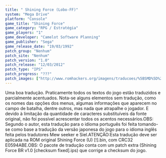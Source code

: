 ```yaml
---
title: " Shining Force (Lobo-FF)"
system: "Mega Drive"
platform: "Console"
game_title: "Shining Force"
game_category: "RPG / Estratégia"
game_players: "1"
game_developer: "Camelot Software Planning"
game_publisher: "Sega"
game_release_date: "19/03/1992"
patch_group: "Nenhum"
patch_site: "Nenhum"
patch_version: "1.0"
patch_release: "12/03/2012"
patch_type: "IPS"
patch_progress: "???"
patch_images: ["http://www.romhackers.org/imagens/traducoes/%5BSMD%5D%20Shining%20Force%20-%20Lobo-FF%20-%201.png","http://www.romhackers.org/imagens/traducoes/%5BSMD%5D%20Shining%20Force%20-%20Lobo-FF%20-%202.png","http://www.romhackers.org/imagens/traducoes/%5BSMD%5D%20Shining%20Force%20-%20Lobo-FF%20-%203.png"]
---
```

Uma boa tradução. Praticamente todos os textos do jogo estão traduzidos e parcialmente acentuados. Nota-se alguns elementos sem tradução, como os nomes das opções dos menus, algumas informações que aparecem no campo de batalha, dentre outros, mas nada que atrapalhe o jogador. E devido à limitação da quantidade de caracteres substituíveis da fonte original, não foi possível acrescentar todos os acentos necessários.OBS: Segundo o autor, esta tradução para o idioma português foi feita tomando-se como base a tradução da versão japonesa do jogo para o idioma inglês feita pelos tradutores Mew seeker e Siel.ATENÇÃO:Esta tradução deve ser aplicada na ROM original Shining Force (U) [!].bin, com CRC32 E0594ABE.OBS: O pacote de tradução conta com um patch extra (Shining Force BR v1.0 [checksum fixed].ips) que corrige a checksum do jogo.
